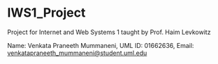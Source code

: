 # IWS1_Project
Project for Internet and Web Systems 1 taught by Prof. Haim Levkowitz

Name:   Venkata Praneeth Mummaneni, 
UML ID: 01662636, 
Email:  venkatapraneeth_mummaneni@student.uml.edu
